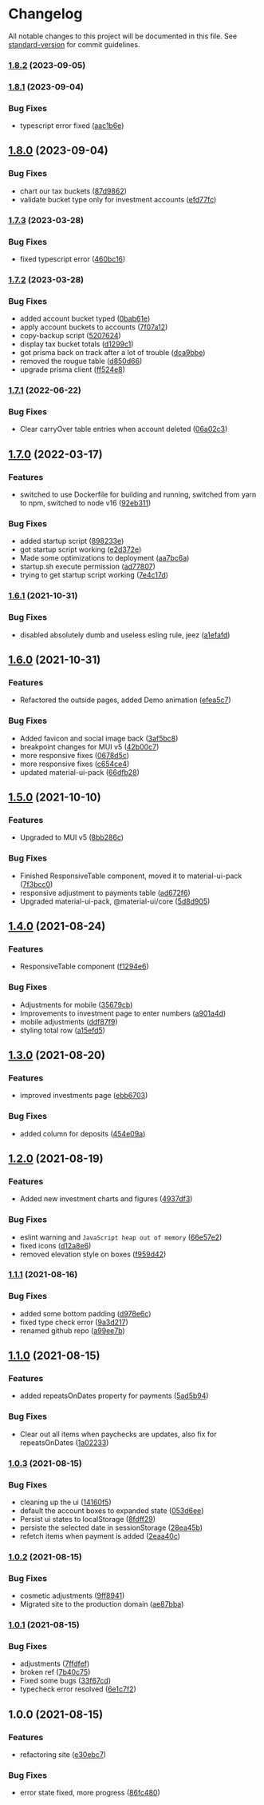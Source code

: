 # Changelog

All notable changes to this project will be documented in this file. See [standard-version](https://github.com/conventional-changelog/standard-version) for commit guidelines.

### [1.8.2](https://github.com/claytonfbell/expendas/compare/v1.8.1...v1.8.2) (2023-09-05)

### [1.8.1](https://github.com/claytonfbell/expendas/compare/v1.8.0...v1.8.1) (2023-09-04)


### Bug Fixes

* typescript error fixed ([aac1b6e](https://github.com/claytonfbell/expendas/commit/aac1b6e28397d61eab58a507a22169c949fccb8e))

## [1.8.0](https://github.com/claytonfbell/expendas/compare/v1.7.3...v1.8.0) (2023-09-04)


### Bug Fixes

* chart our tax buckets ([87d9862](https://github.com/claytonfbell/expendas/commit/87d9862a968ed25f849a2654ac345c7216ff802c))
* validate bucket type only for investment accounts ([efd77fc](https://github.com/claytonfbell/expendas/commit/efd77fcae65cef7a2e237005da8fb656d125ea85))

### [1.7.3](https://github.com/claytonfbell/expendas/compare/v1.7.2...v1.7.3) (2023-03-28)


### Bug Fixes

* fixed typescript error ([460bc16](https://github.com/claytonfbell/expendas/commit/460bc1615528a6cedd9a6227421c8c784d964f25))

### [1.7.2](https://github.com/claytonfbell/expendas/compare/v1.7.1...v1.7.2) (2023-03-28)


### Bug Fixes

* added account bucket typed ([0bab61e](https://github.com/claytonfbell/expendas/commit/0bab61e7f5eed879fb51abbf697256ef1c4113fa))
* apply account buckets to accounts ([7f07a12](https://github.com/claytonfbell/expendas/commit/7f07a12017f7bc7af46a973535502c44485d9073))
* copy-backup script ([5207624](https://github.com/claytonfbell/expendas/commit/5207624e708c661f9c4ea2a4a4454af2d1c087b3))
* display tax bucket totals ([d1299c1](https://github.com/claytonfbell/expendas/commit/d1299c111e6ca24efde63aab3fad5ffae5af4f9e))
* got prisma back on track after a lot of trouble ([dca9bbe](https://github.com/claytonfbell/expendas/commit/dca9bbe4146ec4d9dc8a2b0471645ef6a495b99e))
* removed the rougue table ([d850d66](https://github.com/claytonfbell/expendas/commit/d850d660acaf58f291d4eaccc322876e45200569))
* upgrade prisma client ([ff524e8](https://github.com/claytonfbell/expendas/commit/ff524e85f95d56dea186b6c40d1b8b382a9aad29))

### [1.7.1](https://github.com/claytonfbell/expendas/compare/v1.7.0...v1.7.1) (2022-06-22)


### Bug Fixes

* Clear carryOver table entries when account deleted ([06a02c3](https://github.com/claytonfbell/expendas/commit/06a02c3e5c3954a326919c9cb8b0b18846337777))

## [1.7.0](https://github.com/claytonfbell/expendas/compare/v1.6.1...v1.7.0) (2022-03-17)


### Features

* switched to use Dockerfile for building and running, switched from yarn to npm, switched to node v16 ([92eb311](https://github.com/claytonfbell/expendas/commit/92eb311d162777ff73e41f531c5cc09d6494a070))


### Bug Fixes

* added startup script ([898233e](https://github.com/claytonfbell/expendas/commit/898233e33802a702f60dfdb2b746e0c6c4375574))
* got startup script working ([e2d372e](https://github.com/claytonfbell/expendas/commit/e2d372ec7bf9cb2f1ac9bec63c5baaca747b9bf9))
* Made some optimizations to deployment ([aa7bc6a](https://github.com/claytonfbell/expendas/commit/aa7bc6aa91f8cb40ed7335883093c20cd900074e))
* startup.sh execute permission ([ad77807](https://github.com/claytonfbell/expendas/commit/ad77807ce40cb47ef30ee8ce5837c13517558234))
* trying to get startup script working ([7e4c17d](https://github.com/claytonfbell/expendas/commit/7e4c17de0021e038ba6bcd6a9211e0768bc4fa77))

### [1.6.1](https://github.com/claytonfbell/expendas/compare/v1.6.0...v1.6.1) (2021-10-31)


### Bug Fixes

* disabled absolutely dumb and useless esling rule, jeez ([a1efafd](https://github.com/claytonfbell/expendas/commit/a1efafd5baba541e274aff1c99a96606fddee534))

## [1.6.0](https://github.com/claytonfbell/expendas/compare/v1.5.0...v1.6.0) (2021-10-31)


### Features

* Refactored the outside pages, added Demo animation ([efea5c7](https://github.com/claytonfbell/expendas/commit/efea5c79238bc38e22ee9d2c4d60f83acbae7802))


### Bug Fixes

* Added favicon and social image back ([3af5bc8](https://github.com/claytonfbell/expendas/commit/3af5bc8fdc07b50f20b11738f1efdf9327919583))
* breakpoint changes for MUI v5 ([42b00c7](https://github.com/claytonfbell/expendas/commit/42b00c7faa1c0bf6ec091e3d2ab304af3f4e202d))
* more responsive fixes ([0678d5c](https://github.com/claytonfbell/expendas/commit/0678d5cb92510d088f5c16475ffdefed91d816a0))
* more responsive fixes ([c654ce4](https://github.com/claytonfbell/expendas/commit/c654ce44d674ce756460fdb71362983406b2448b))
* updated material-ui-pack ([66dfb28](https://github.com/claytonfbell/expendas/commit/66dfb28f4c9dcdbee34ee74ecbafdd23292d5f0f))

## [1.5.0](https://github.com/claytonfbell/expendas/compare/v1.4.0...v1.5.0) (2021-10-10)


### Features

* Upgraded to MUI v5 ([8bb286c](https://github.com/claytonfbell/expendas/commit/8bb286c36fc248778a849256eef52b720e166c1a))


### Bug Fixes

* Finished ResponsiveTable component, moved it to material-ui-pack ([7f3bcc0](https://github.com/claytonfbell/expendas/commit/7f3bcc0f1eb5a33bd532154c6c31889e50711479))
* responsive adjustment to payments table ([ad672f6](https://github.com/claytonfbell/expendas/commit/ad672f609b62e600eb5974c19b239b39e67bc875))
* Upgraded material-ui-pack, @material-ui/core ([5d8d905](https://github.com/claytonfbell/expendas/commit/5d8d90552ce691aaecccf425be22f6862c9572fa))

## [1.4.0](https://github.com/claytonfbell/expendas/compare/v1.3.0...v1.4.0) (2021-08-24)


### Features

* ResponsiveTable component ([f1294e6](https://github.com/claytonfbell/expendas/commit/f1294e6d95b8e77d9bcebae324d23c283c2165c8))


### Bug Fixes

* Adjustments for mobile ([35679cb](https://github.com/claytonfbell/expendas/commit/35679cb149512c4e7c50815860fde299cd54c6cd))
* Improvements to investment page to enter numbers ([a901a4d](https://github.com/claytonfbell/expendas/commit/a901a4ddda9d58b8773f1f235ab6add0e8bda62e))
* mobile adjustments ([ddf87f9](https://github.com/claytonfbell/expendas/commit/ddf87f96f32b253233004f38a82f87a64af2b4f4))
* styling total row ([a15efd5](https://github.com/claytonfbell/expendas/commit/a15efd5fdad54da9610c0d446de872c7dcd8e378))

## [1.3.0](https://github.com/claytonfbell/expendas/compare/v1.2.0...v1.3.0) (2021-08-20)


### Features

* improved investments page ([ebb6703](https://github.com/claytonfbell/expendas/commit/ebb670372ef84df78f6bc95e6aee7eea79d91bbe))


### Bug Fixes

* added column for deposits ([454e09a](https://github.com/claytonfbell/expendas/commit/454e09a58e0a865e49d0cc014e8c093b96cca0b0))

## [1.2.0](https://github.com/claytonfbell/expendas/compare/v1.1.1...v1.2.0) (2021-08-19)


### Features

* Added new investment charts and figures ([4937df3](https://github.com/claytonfbell/expendas/commit/4937df3826f9b8a5f0ad163ebe9d0351ac65a495))


### Bug Fixes

* eslint warning and `JavaScript heap out of memory` ([66e57e2](https://github.com/claytonfbell/expendas/commit/66e57e244fd2322f0f5b4183ae0706034e70a658))
* fixed icons ([d12a8e6](https://github.com/claytonfbell/expendas/commit/d12a8e6e6a961439ace9e3b191bda07a4871c7a0))
* removed elevation style on boxes ([f959d42](https://github.com/claytonfbell/expendas/commit/f959d42559868580ce38bf59e6e487a50295d2b9))

### [1.1.1](https://github.com/claytonfbell/expendas/compare/v1.1.0...v1.1.1) (2021-08-16)


### Bug Fixes

* added some bottom padding ([d978e6c](https://github.com/claytonfbell/expendas/commit/d978e6c306a8c7240fd81b43bd3cbd108c008779))
* fixed type check error ([9a3d217](https://github.com/claytonfbell/expendas/commit/9a3d2177a2b658d9a29b1fe2b0f9575e78dc235f))
* renamed github repo ([a99ee7b](https://github.com/claytonfbell/expendas/commit/a99ee7bc4516487a4c93d12677cf03296dff217a))

## [1.1.0](https://github.com/claytonfbell/expendas/compare/v1.0.3...v1.1.0) (2021-08-15)

### Features

- added repeatsOnDates property for payments ([5ad5b94](https://github.com/claytonfbell/expendas/commit/5ad5b9485dc8c972b4e4e8429ad78de0fdbdfdca))

### Bug Fixes

- Clear out all items when paychecks are updates, also fix for repeatsOnDates ([1a02233](https://github.com/claytonfbell/expendas/commit/1a02233da1c2d63e5981bf26c519a2d8729b808a))

### [1.0.3](https://github.com/claytonfbell/expendas/compare/v1.0.2...v1.0.3) (2021-08-15)

### Bug Fixes

- cleaning up the ui ([14160f5](https://github.com/claytonfbell/expendas/commit/14160f50c63a0fc1820f4bdef7b9f1fed9690563))
- default the account boxes to expanded state ([053d6ee](https://github.com/claytonfbell/expendas/commit/053d6ee39942670416c40494fe5934813914360d))
- Persist ui states to localStorage ([8fdff29](https://github.com/claytonfbell/expendas/commit/8fdff294f7baa54c38acfc0d20db37e1b36b5b07))
- persiste the selected date in sessionStorage ([28ea45b](https://github.com/claytonfbell/expendas/commit/28ea45b6ebab88ad87f2f8a1081396d1feb01b0d))
- refetch items when payment is added ([2eaa40c](https://github.com/claytonfbell/expendas/commit/2eaa40ca413ee5324e65bdbb4d85f4b9ac654fc5))

### [1.0.2](https://github.com/claytonfbell/expendas/compare/v1.0.1...v1.0.2) (2021-08-15)

### Bug Fixes

- cosmetic adjustments ([9ff8941](https://github.com/claytonfbell/expendas/commit/9ff8941a5dc2ad39c1940e8798902b87edfac75c))
- Migrated site to the production domain ([ae87bba](https://github.com/claytonfbell/expendas/commit/ae87bba0d2df647166e6d020a1d4aed9203fce9e))

### [1.0.1](https://github.com/claytonfbell/expendas/compare/v1.0.0...v1.0.1) (2021-08-15)

### Bug Fixes

- adjustments ([7ffdfef](https://github.com/claytonfbell/expendas/commit/7ffdfef9a0fdb634ce9e12d4bda9d36d8eac9ce6))
- broken ref ([7b40c75](https://github.com/claytonfbell/expendas/commit/7b40c75845531c2b06fe130d170d6a939a9c8c73))
- Fixed some bugs ([33f67cd](https://github.com/claytonfbell/expendas/commit/33f67cdf49fee63a49a66cf8993183cb3aad8a03))
- typecheck error resolved ([6e1c7f2](https://github.com/claytonfbell/expendas/commit/6e1c7f2572fbf42682c9be75dc8091b70b821e2d))

## 1.0.0 (2021-08-15)

### Features

- refactoring site ([e30ebc7](https://github.com/claytonfbell/expendas/commit/e30ebc7bb4bfe5af19cdcaf4e77aba4eb49ca6b0))

### Bug Fixes

- error state fixed, more progress ([86fc480](https://github.com/claytonfbell/expendas/commit/86fc480138e2c2bb0b02afab9611bf562f9fa503))
